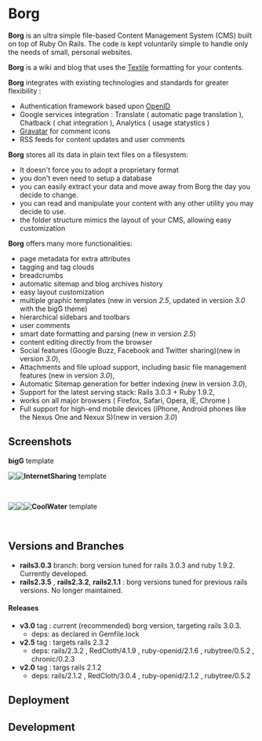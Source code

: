 # Borg #
**Borg** is an ultra simple file-based Content Management System (CMS) built on top of Ruby On Rails. The code is kept voluntarily simple to handle only the needs of small, personal websites.

**Borg** is a wiki and blog that uses the [Textile](http://www.textism.com/tools/textile/) formatting for your contents.

**Borg** integrates with existing technologies and standards for greater flexibility :

* Authentication framework based upon [OpenID](http://www.openid.net/)
* Google services integration : Translate ( automatic page translation ), Chatback ( chat integration ), Analytics ( usage statystics )
* [Gravatar](http://en.gravatar.com/) for comment icons
* RSS feeds for content updates and user comments 

**Borg** stores all its data in plain text files on a filesystem:

* It doesn't force you to adopt a proprietary format
* you don't even need to setup a database 
* you can easily extract your data and move away from Borg the day you decide to change.
* you can read and manipulate your content with any other utility you may decide to use.
* the folder structure mimics the layout of your CMS, allowing easy customization

**Borg** offers many more functionalities:

* page metadata for extra attributes
* tagging and tag clouds
* breadcrumbs
* automatic sitemap and blog archives history
* easy layout customization
* multiple graphic templates (new in version _2.5_, updated in version _3.0_ with the bigG theme)
* hierarchical sidebars and toolbars
* user comments
* smart date formatting and parsing (new in version _2.5_)
* content editing directly from the browser
* Social features (Google Buzz, Facebook and Twitter sharing)(new in version _3.0_),
* Attachments and file upload support, including basic file management features (new in version _3.0_),
* Automatic Sitemap generation for better indexing (new in version _3.0_),
* Support for the latest serving stack: Rails 3.0.3 + Ruby 1.9.2,
* works on all major browsers ( Firefox, Safari, Opera, IE, Chrome )
* Full support for high-end mobile devices (iPhone, Android phones like the Nexus One and Nexux S)(new in version _3.0_)

## Screenshots ##

**bigG** template

**InternetSharing** template
<a href="http://www.battlehorse.net/borg-att/screenshots/internet_sharing_list.png">
  <img style='float:left; border: 0'
       src='http://www.battlehorse.net/borg-att/screenshots/internet_sharing_list_tb.png'>
</a>
<a href="http://www.battlehorse.net/borg-att/screenshots/internet_sharing_tags.png">
  <img style='float:left; border: 0'
       src='http://www.battlehorse.net/borg-att/screenshots/internet_sharing_tags_tb.png'>
</a>

<br style="clear:both" />

**CoolWater** template
<img style='float:left; border: 0'
     src="http://www.battlehorse.net/borg-att/screenshots/borg1_tb.png">
<img style='float:left; border: 0'
     src="http://www.battlehorse.net/borg-att/screenshots/borg2_tb.png">
<img style='float:left; border: 0'
     src="http://www.battlehorse.net/borg-att/screenshots/borg3_tb.png">

<br style="clear:both" />

## Versions and Branches ##

* **rails3.0.3** branch: borg version tuned for rails 3.0.3 and ruby 1.9.2. Currently developed.
* **rails2.3.5** , **rails2.3.2**, **rails2.1.1** : borg versions tuned for previous rails versions. No longer maintained.

#### Releases ####

* **v3.0** tag : current (recommended) borg version, targeting rails 3.0.3.
  * deps: as declared in Gemfile.lock
* **v2.5** tag : targets rails 2.3.2
  * deps: rails/2.3.2 , RedCloth/4.1.9 , ruby-openid/2.1.6 , rubytree/0.5.2 , chronic/0.2.3
* **v2.0** tag : targs rails 2.1.2
  * deps: rails/2.1.2 , RedCloth/3.0.4 , ruby-openid/2.1.2 , rubytree/0.5.2

## Deployment ##

## Development ##

